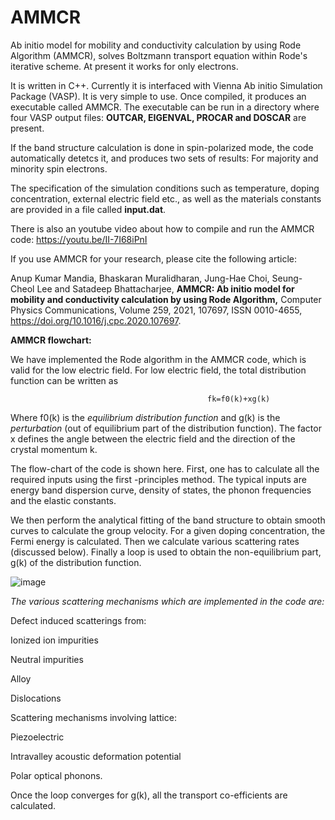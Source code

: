 # AMMCR
Ab initio model for mobility and conductivity calculation by using Rode Algorithm (AMMCR), solves Boltzmann transport equation within Rode's iterative scheme.
At present it works for only electrons.

It is written in C++. Currently it is interfaced with Vienna Ab initio Simulation Package (VASP). It is very simple to use. Once compiled, it produces an executable called AMMCR. The executable can be run in a directory where four VASP output files: **OUTCAR, EIGENVAL, PROCAR and DOSCAR** are present. 

If the band structure calculation is done in spin-polarized mode, the code automatically detetcs it, and produces two sets of results: For majority and 
minority spin electrons.


The specification of the simulation conditions such as temperature, doping concentration, external electric field etc., as well as the materials constants are provided in a file called **input.dat**. 

There is also an youtube video about how to compile and run the AMMCR code:
https://youtu.be/II-7I68iPnI

If you use AMMCR for your research, please cite the following article:

Anup Kumar Mandia, Bhaskaran Muralidharan, Jung-Hae Choi, Seung-Cheol Lee and Satadeep Bhattacharjee,
**AMMCR: Ab initio model for mobility and conductivity calculation by using Rode Algorithm,**
Computer Physics Communications,
Volume 259,
2021,
107697,
ISSN 0010-4655,
https://doi.org/10.1016/j.cpc.2020.107697.

**AMMCR flowchart:**

We have implemented the Rode algorithm in the AMMCR code, which is valid for the low electric field.
For low electric field, the total distribution function can be written as
                                         
                                                fk=f0(k)+xg(k)

Where f0(k) is the _equilibrium distribution function_ and g(k) is the _perturbation_ (out of equilibrium part of the distribution function).  The factor x defines the angle between the electric field and the direction of the crystal momentum k.

The flow-chart of the code is shown here. First, one has to calculate all the required inputs using the first -principles method. The typical inputs are energy band dispersion curve, density of states, the phonon frequencies and the elastic constants.

We then perform the analytical fitting of the band structure to obtain smooth curves to calculate the group velocity. For a given doping concentration, the Fermi energy is calculated. Then we calculate various scattering rates (discussed below). Finally a loop is used to obtain the non-equilibrium part, g(k) of the distribution function.

![image](https://user-images.githubusercontent.com/68414451/126433576-e6e68c38-5f22-4769-b3a1-37280aef6dfd.png)

_The various scattering mechanisms which are implemented in the code are:_

Defect induced scatterings from:

Ionized ion impurities

Neutral impurities

Alloy 

Dislocations

Scattering mechanisms involving lattice:

Piezoelectric

Intravalley acoustic deformation potential

Polar optical phonons.

 
Once the loop converges for g(k), all the transport co-efficients are calculated.
